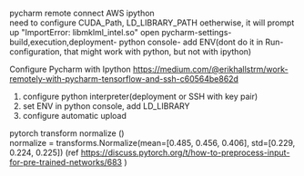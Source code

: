 pycharm remote connect AWS ipython <br>
need to configure CUDA_Path,  LD_LIBRARY_PATH   oetherwise, it will prompt up "ImportError: libmklml_intel.so"
open pycharm-settings-build,execution,deployment- python console- add ENV(dont do it in Run-configuration, that might work with python, but not with ipython)


Configure Pycharm with Ipython
https://medium.com/@erikhallstrm/work-remotely-with-pycharm-tensorflow-and-ssh-c60564be862d
1. configure python interpreter(deployment or SSH with key pair)
2. set ENV in python console, add LD_LIBRARY
3. configure automatic upload



pytorch transform normalize ()  <br>
normalize = transforms.Normalize(mean=[0.485, 0.456, 0.406],
                                     std=[0.229, 0.224, 0.225])
(ref  https://discuss.pytorch.org/t/how-to-preprocess-input-for-pre-trained-networks/683 )                                     
